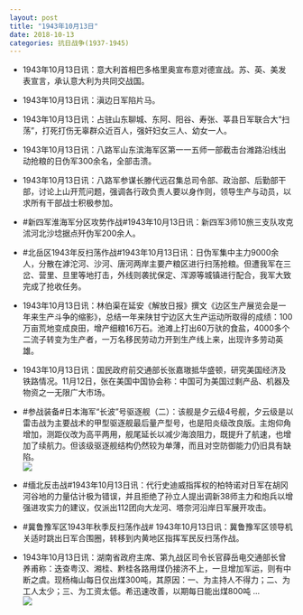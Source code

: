 ```yaml
---
layout: post
title: "1943年10月13日"
date: 2018-10-13
categories: 抗日战争(1937-1945)
---
```


<meta name="referrer" content="no-referrer" />

- 1943年10月13日讯：意大利首相巴多格里奥宣布意对德宣战。苏、英、美发表宣言，承认意大利为共同交战国。 

- 1943年10月13日讯：滇边日军陷片马。 

- 1943年10月13日讯：占驻山东聊城、东阿、阳谷、寿张、莘县日军联合大“扫荡”，打死打伤无辜群众近百人，强奸妇女三人、幼女一人。 

- 1943年10月13日讯：八路军山东滨海军区第一一五师一部截击台潍路沿线出动抢粮的日伪军300余名，全部击溃。 

- 1943年10月13日讯：八路军参谋长滕代远召集总司令部、政治部、后勤部干部，讨论上山开荒问题，强调各行政负责人要以身作则，领导生产与动员，以求所有干部战士积极参加。 

- #新四军淮海军分区攻势作战#1943年10月13日讯：新四军3师10旅三支队攻克沭河北沙埝据点歼伪军200余人。 

- #北岳区1943年反扫荡作战#1943年10月13日讯：日伪军集中主力9000余人，分散在滹沱河、沙河、唐河两岸主要产粮区进行扫荡抢粮。但遭我军在三岔、营里、旦里等地打击，外线则袭扰保定、浑源等城镇进行配合，我军大致完成了抢收任务。 

- 1943年10月13日讯：林伯渠在延安《解放日报》撰文《边区生产展览会是一年来生产斗争的缩影》，总结一年来陕甘宁边区大生产运动所取得的成绩：100万亩荒地变成良田，增产细粮16万石。池滩上打出60万驮的食盐，4000多个二流子转变为生产者，一万名移民劳动力开到生产线上来，出现许多劳动英雄。 

- 1943年10月13日讯：国民政府前交通部长张嘉璈抵华盛顿，研究美国经济及铁路情况。11月12日，张在美国中国协会称：中国可为美国过剩产品、机器及物资之一无限广大市场。 

- #参战装备#日本海军“长波”号驱逐舰（二）：该舰是夕云级4号舰，夕云级是以雷击战为主要战术的甲型驱逐舰最后量产型号，也是阳炎级改良版。主炮仰角增加，测距仪改为高平两用，舰尾延长以减少海浪阻力，既提升了航速，也增加了续航力。但该级驱逐舰结构仍然较为单薄，而且对空防御能力仍旧具有缺陷。 <br/><img src="https://wx4.sinaimg.cn/large/aca367d8ly1fw6d6ytcz6j21hc0qfdk1.jpg" />

- #缅北反击战#1943年10月13日讯：代行史迪威指挥权的柏特诺对日军在胡冈河谷地的力量估计极为错误，并且拒绝了孙立人提出调新38师主力和炮兵以增强进攻实力的建议，仅派出112团向大龙河、塔奈河沿岸日军展开攻击。 

- #冀鲁豫军区1943年秋季反扫荡作战# 1943年10月13日讯：冀鲁豫军区领导机关适时跳出日军合围圈，转移到内黄地区指挥军民反扫荡作战。 

- 1943年10月13日讯：湖南省政府主席、第九战区司令长官薛岳电交通部长曾养甫称：迭查粤汉、湘桂、黔桂各路用煤仍接济不上，一旦增加军运，则有中断之虞。现杨梅山每日仅出煤300吨，其原因：一、为主持人不得力；二、为工人太少；三、为工资太低。希迅速改善，以期每日能出煤800吨 ... <br/><img src="https://wx1.sinaimg.cn/large/aca367d8ly1fw69p61de9j20c8090q2z.jpg" />

